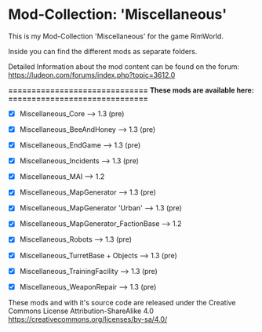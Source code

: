 # Mod-Collection: 'Miscellaneous'

This is my Mod-Collection 'Miscellaneous' for the game RimWorld.

Inside you can find the different mods as separate folders.

Detailed Information about the mod content can be found on the forum:
https://ludeon.com/forums/index.php?topic=3612.0


**==============================**
**These mods are available here:**
**==============================**
- [x] Miscellaneous_Core                        -->   1.3 (pre) 
- [x] Miscellaneous_BeeAndHoney                 -->   1.3 (pre) 
- [x] Miscellaneous_EndGame                     -->   1.3 (pre) 
- [x] Miscellaneous_Incidents                   -->   1.3 (pre)
- [x] Miscellaneous_MAI                         -->   1.2
- [x] Miscellaneous_MapGenerator                -->   1.3 (pre) 
- [x] Miscellaneous_MapGenerator 'Urban'        -->   1.3 (pre) 
- [x] Miscellaneous_MapGenerator_FactionBase    -->   1.2
- [x] Miscellaneous_Robots                      -->   1.3 (pre) 
- [x] Miscellaneous_TurretBase + Objects        -->   1.3 (pre) 
- [x] Miscellaneous_TrainingFacility            -->   1.3 (pre)
- [x] Miscellaneous_WeaponRepair                -->   1.3 (pre)



These mods and with it's source code are released under the Creative Commons License Attribution-ShareAlike 4.0
https://creativecommons.org/licenses/by-sa/4.0/
